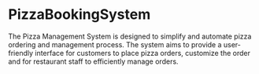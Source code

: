 # PizzaBookingSystem
The Pizza Management System is designed to simplify and automate pizza ordering and management process. The system aims to provide a user-friendly interface for customers to place pizza orders, customize the order and for restaurant staff to efficiently manage orders.
